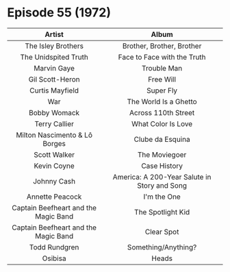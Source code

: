 # Episode 55 (1972)

| Artist | Album |
| :---: | :---: |
| The Isley Brothers | Brother, Brother, Brother |
| The Unidspited Truth | Face to Face with the Truth |
| Marvin Gaye | Trouble Man |
| Gil Scott-Heron | Free Will |
| Curtis Mayfield | Super Fly |
| War | The World Is a Ghetto |
| Bobby Womack | Across 110th Street |
| Terry Callier | What Color Is Love |
| Milton Nascimento & Lô Borges | Clube da Esquina |
| Scott Walker | The Moviegoer |
| Kevin Coyne | Case History |
| Johnny Cash | America: A 200-Year Salute in Story and Song |
| Annette Peacock | I'm the One |
| Captain Beefheart and the Magic Band | The Spotlight Kid |
| Captain Beefheart and the Magic Band | Clear Spot |
| Todd Rundgren | Something/Anything? |
| Osibisa | Heads |